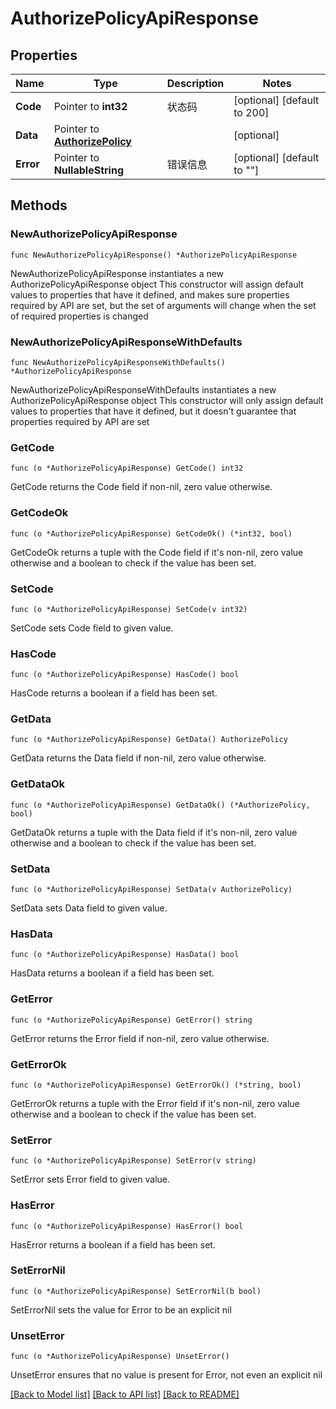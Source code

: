 # AuthorizePolicyApiResponse

## Properties

Name | Type | Description | Notes
------------ | ------------- | ------------- | -------------
**Code** | Pointer to **int32** | 状态码 | [optional] [default to 200]
**Data** | Pointer to [**AuthorizePolicy**](AuthorizePolicy.md) |  | [optional] 
**Error** | Pointer to **NullableString** | 错误信息 | [optional] [default to ""]

## Methods

### NewAuthorizePolicyApiResponse

`func NewAuthorizePolicyApiResponse() *AuthorizePolicyApiResponse`

NewAuthorizePolicyApiResponse instantiates a new AuthorizePolicyApiResponse object
This constructor will assign default values to properties that have it defined,
and makes sure properties required by API are set, but the set of arguments
will change when the set of required properties is changed

### NewAuthorizePolicyApiResponseWithDefaults

`func NewAuthorizePolicyApiResponseWithDefaults() *AuthorizePolicyApiResponse`

NewAuthorizePolicyApiResponseWithDefaults instantiates a new AuthorizePolicyApiResponse object
This constructor will only assign default values to properties that have it defined,
but it doesn't guarantee that properties required by API are set

### GetCode

`func (o *AuthorizePolicyApiResponse) GetCode() int32`

GetCode returns the Code field if non-nil, zero value otherwise.

### GetCodeOk

`func (o *AuthorizePolicyApiResponse) GetCodeOk() (*int32, bool)`

GetCodeOk returns a tuple with the Code field if it's non-nil, zero value otherwise
and a boolean to check if the value has been set.

### SetCode

`func (o *AuthorizePolicyApiResponse) SetCode(v int32)`

SetCode sets Code field to given value.

### HasCode

`func (o *AuthorizePolicyApiResponse) HasCode() bool`

HasCode returns a boolean if a field has been set.

### GetData

`func (o *AuthorizePolicyApiResponse) GetData() AuthorizePolicy`

GetData returns the Data field if non-nil, zero value otherwise.

### GetDataOk

`func (o *AuthorizePolicyApiResponse) GetDataOk() (*AuthorizePolicy, bool)`

GetDataOk returns a tuple with the Data field if it's non-nil, zero value otherwise
and a boolean to check if the value has been set.

### SetData

`func (o *AuthorizePolicyApiResponse) SetData(v AuthorizePolicy)`

SetData sets Data field to given value.

### HasData

`func (o *AuthorizePolicyApiResponse) HasData() bool`

HasData returns a boolean if a field has been set.

### GetError

`func (o *AuthorizePolicyApiResponse) GetError() string`

GetError returns the Error field if non-nil, zero value otherwise.

### GetErrorOk

`func (o *AuthorizePolicyApiResponse) GetErrorOk() (*string, bool)`

GetErrorOk returns a tuple with the Error field if it's non-nil, zero value otherwise
and a boolean to check if the value has been set.

### SetError

`func (o *AuthorizePolicyApiResponse) SetError(v string)`

SetError sets Error field to given value.

### HasError

`func (o *AuthorizePolicyApiResponse) HasError() bool`

HasError returns a boolean if a field has been set.

### SetErrorNil

`func (o *AuthorizePolicyApiResponse) SetErrorNil(b bool)`

 SetErrorNil sets the value for Error to be an explicit nil

### UnsetError
`func (o *AuthorizePolicyApiResponse) UnsetError()`

UnsetError ensures that no value is present for Error, not even an explicit nil

[[Back to Model list]](../README.md#documentation-for-models) [[Back to API list]](../README.md#documentation-for-api-endpoints) [[Back to README]](../README.md)


